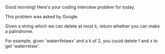 Good morning! Here's your coding interview problem for today.This problem was asked by Google.Given a string which we can delete at most k, return whether you can make apalindrome.For example, given 'waterrfetawx' and a k of 2, you could delete f and x to get'waterretaw'.